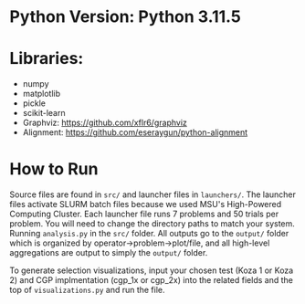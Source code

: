 # Python Version: Python 3.11.5

# Libraries:
 * numpy
 * matplotlib
 * pickle
 * scikit-learn
 * Graphviz: https://github.com/xflr6/graphviz
 * Alignment: https://github.com/eseraygun/python-alignment

# How to Run

Source files are found in ``src/`` and launcher files in ``launchers/``. The launcher files activate SLURM batch files because we used MSU's High-Powered Computing Cluster. Each launcher file runs 7 problems and 50 trials per problem. You will need to change the directory paths to match your system.
Running ``analysis.py`` in the ``src/`` folder. All outputs go to the ``output/`` folder which is organized by operator->problem->plot/file, and all high-level aggregations are output to simply the ``output/`` folder.

To generate selection visualizations, input your chosen test (Koza 1 or Koza 2) and CGP implmentation (cgp_1x or cgp_2x) into the related fields and the top of ``visualizations.py`` and run the file.
